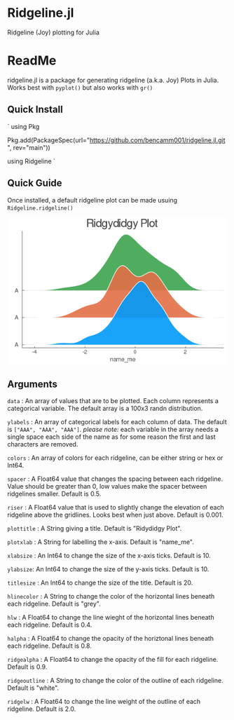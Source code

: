# Ridgeline.jl
Ridgeline (Joy) plotting for Julia


# ReadMe

ridgeline.jl is a package for generating ridgeline (a.k.a. Joy) Plots in Julia. Works best with `pyplot()` but also works with `gr()`

## Quick Install
`
using Pkg

Pkg.add(PackageSpec(url="https://github.com/bencamm001/ridgeline.jl.git", rev="main"))

using Ridgeline
`

## Quick Guide
Once installed, a default ridgeline plot can be made usuing `Ridgeline.ridgeline()`

![](misc/ridgydidgy.png)

## Arguments

`data` : An array of values that are to be plotted. Each column represents a categorical variable. The default array is a 100x3 randn distribution.

`ylabels` : An array of categorical labels for each column of data. The default is `["AAA", "AAA", "AAA"]`. *please note:* each variable in the array needs a single space each side of the name as for some reason the first and last characters are removed.

`colors` : An array of colors for each ridgeline, can be either string or hex or Int64.

`spacer` : A Float64 value that changes the spacing between each ridgeline. Value should be greater than 0, low values make the spacer between ridgelines smaller. Default is 0.5.

`riser` : A Float64 value that is used to slightly change the elevation of each ridgeline above the gridlines. Looks best when just above. Default is 0.001.

`plottitle` : A String giving a title. Default is "Ridydidgy Plot".

`plotxlab` : A String for labelling the x-axis. Default is "name_me".

`xlabsize` : An Int64 to change the size of the x-axis ticks. Default is 10.

`ylabsize`: An Int64 to change the size of the y-axis ticks. Default is 10.

`titlesize` : An Int64 to change the size of the title. Default is 20.

`hlinecolor` : A String to change the color of the horizontal lines beneath each ridgeline. Default is "grey".

`hlw` : A Float64 to change the line wieght of the horizontal lines beneath each ridgeline. Default is 0.4.

`halpha` : A Float64 to change the opacity of the horiztonal lines beneath each ridgeline. Default is 0.8.

`ridgealpha` : A Float64 to change the opacity of the fill for each ridgeline. Default is 0.9.

`ridgeoutline` : A String to change the color of the outline of each ridgeline. Default is "white".

`ridgelw` : A Float64 to change the line weight of the outline of each ridgeline. Default is 2.0.
